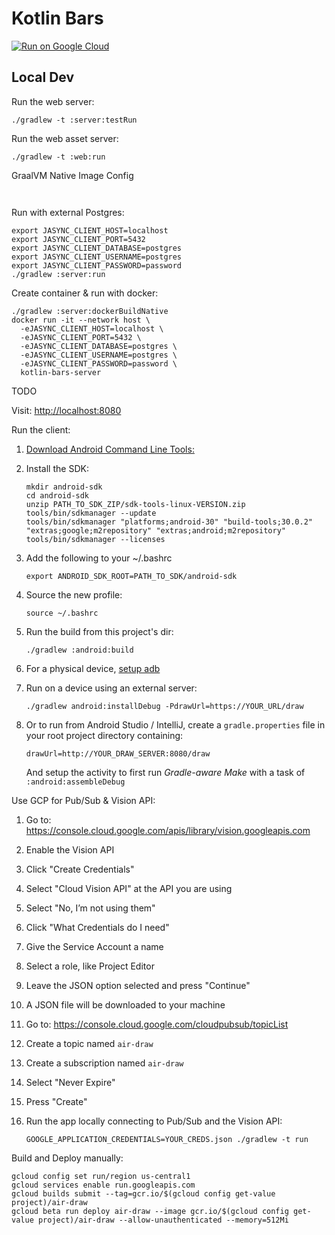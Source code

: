 # Kotlin Bars

[![Run on Google Cloud](https://deploy.cloud.run/button.png)](https://deploy.cloud.run)

## Local Dev

Run the web server:
```
./gradlew -t :server:testRun
```

Run the web asset server:
```
./gradlew -t :web:run
```

GraalVM Native Image Config
```


```

Run with external Postgres:
```
export JASYNC_CLIENT_HOST=localhost
export JASYNC_CLIENT_PORT=5432
export JASYNC_CLIENT_DATABASE=postgres
export JASYNC_CLIENT_USERNAME=postgres
export JASYNC_CLIENT_PASSWORD=password
./gradlew :server:run
```

Create container & run with docker:
```
./gradlew :server:dockerBuildNative
docker run -it --network host \
  -eJASYNC_CLIENT_HOST=localhost \
  -eJASYNC_CLIENT_PORT=5432 \
  -eJASYNC_CLIENT_DATABASE=postgres \
  -eJASYNC_CLIENT_USERNAME=postgres \
  -eJASYNC_CLIENT_PASSWORD=password \
  kotlin-bars-server
```

TODO





Visit: [http://localhost:8080](http://localhost:8080)

Run the client:

1. [Download Android Command Line Tools:](https://developer.android.com/studio)

1. Install the SDK:
    ```
    mkdir android-sdk
    cd android-sdk
    unzip PATH_TO_SDK_ZIP/sdk-tools-linux-VERSION.zip
    tools/bin/sdkmanager --update
    tools/bin/sdkmanager "platforms;android-30" "build-tools;30.0.2" "extras;google;m2repository" "extras;android;m2repository"
    tools/bin/sdkmanager --licenses
    ```

1. Add the following to your ~/.bashrc
    ```
    export ANDROID_SDK_ROOT=PATH_TO_SDK/android-sdk
    ```

1. Source the new profile:
    ```
    source ~/.bashrc
    ```

1. Run the build from this project's dir:
    ```
    ./gradlew :android:build
    ```

1. For a physical device, [setup adb](https://developer.android.com/studio/run/device)

1. Run on a device using an external server:
    ```
    ./gradlew android:installDebug -PdrawUrl=https://YOUR_URL/draw
    ```

1. Or to run from Android Studio / IntelliJ, create a `gradle.properties` file in your root project directory containing:
    ```
   drawUrl=http://YOUR_DRAW_SERVER:8080/draw
    ```

   And setup the activity to first run *Gradle-aware Make* with a task of `:android:assembleDebug`

Use GCP for Pub/Sub & Vision API:

1. Go to: https://console.cloud.google.com/apis/library/vision.googleapis.com

1. Enable the Vision API

1. Click "Create Credentials"

1. Select "Cloud Vision API" at the API you are using

1. Select "No, I’m not using them"

1. Click "What Credentials do I need"

1. Give the Service Account a name

1. Select a role, like Project Editor

1. Leave the JSON option selected and press "Continue"

1. A JSON file will be downloaded to your machine

1. Go to: https://console.cloud.google.com/cloudpubsub/topicList

1. Create a topic named `air-draw`

1. Create a subscription named `air-draw`

1. Select "Never Expire"

1. Press "Create"

1. Run the app locally connecting to Pub/Sub and the Vision API:
    ```
    GOOGLE_APPLICATION_CREDENTIALS=YOUR_CREDS.json ./gradlew -t run
    ```

Build and Deploy manually:

```
gcloud config set run/region us-central1
gcloud services enable run.googleapis.com
gcloud builds submit --tag=gcr.io/$(gcloud config get-value project)/air-draw
gcloud beta run deploy air-draw --image gcr.io/$(gcloud config get-value project)/air-draw --allow-unauthenticated --memory=512Mi
```